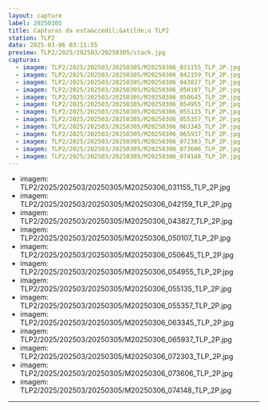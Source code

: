 ```yaml
---
layout: capture
label: 20250305
title: Capturas da esta&ccedil;&atilde;o TLP2
station: TLP2
date: 2025-03-06 03:11:55
preview: TLP2/2025/202503/20250305/stack.jpg
capturas:
  - imagem: TLP2/2025/202503/20250305/M20250306_031155_TLP_2P.jpg
  - imagem: TLP2/2025/202503/20250305/M20250306_042159_TLP_2P.jpg
  - imagem: TLP2/2025/202503/20250305/M20250306_043827_TLP_2P.jpg
  - imagem: TLP2/2025/202503/20250305/M20250306_050107_TLP_2P.jpg
  - imagem: TLP2/2025/202503/20250305/M20250306_050645_TLP_2P.jpg
  - imagem: TLP2/2025/202503/20250305/M20250306_054955_TLP_2P.jpg
  - imagem: TLP2/2025/202503/20250305/M20250306_055135_TLP_2P.jpg
  - imagem: TLP2/2025/202503/20250305/M20250306_055357_TLP_2P.jpg
  - imagem: TLP2/2025/202503/20250305/M20250306_063345_TLP_2P.jpg
  - imagem: TLP2/2025/202503/20250305/M20250306_065937_TLP_2P.jpg
  - imagem: TLP2/2025/202503/20250305/M20250306_072303_TLP_2P.jpg
  - imagem: TLP2/2025/202503/20250305/M20250306_073606_TLP_2P.jpg
  - imagem: TLP2/2025/202503/20250305/M20250306_074148_TLP_2P.jpg
---
```

  - imagem: TLP2/2025/202503/20250305/M20250306_031155_TLP_2P.jpg
  - imagem: TLP2/2025/202503/20250305/M20250306_042159_TLP_2P.jpg
  - imagem: TLP2/2025/202503/20250305/M20250306_043827_TLP_2P.jpg
  - imagem: TLP2/2025/202503/20250305/M20250306_050107_TLP_2P.jpg
  - imagem: TLP2/2025/202503/20250305/M20250306_050645_TLP_2P.jpg
  - imagem: TLP2/2025/202503/20250305/M20250306_054955_TLP_2P.jpg
  - imagem: TLP2/2025/202503/20250305/M20250306_055135_TLP_2P.jpg
  - imagem: TLP2/2025/202503/20250305/M20250306_055357_TLP_2P.jpg
  - imagem: TLP2/2025/202503/20250305/M20250306_063345_TLP_2P.jpg
  - imagem: TLP2/2025/202503/20250305/M20250306_065937_TLP_2P.jpg
  - imagem: TLP2/2025/202503/20250305/M20250306_072303_TLP_2P.jpg
  - imagem: TLP2/2025/202503/20250305/M20250306_073606_TLP_2P.jpg
  - imagem: TLP2/2025/202503/20250305/M20250306_074148_TLP_2P.jpg
---
